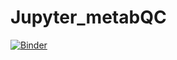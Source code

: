 # Jupyter_metabQC

[![Binder](https://mybinder.org/badge_logo.svg)](https://mybinder.org/v2/gh/broadhurstdavid/Jupyter_metabQC/master)
